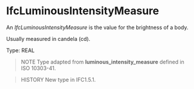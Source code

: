 # IfcLuminousIntensityMeasure

An _IfcLuminousIntensityMeasure_ is the value for the brightness of a body.

Usually measured in candela (cd).

Type: REAL

> NOTE Type adapted from **luminous_intensity_measure** defined in ISO 10303-41.

> HISTORY New type in IFC1.5.1.
